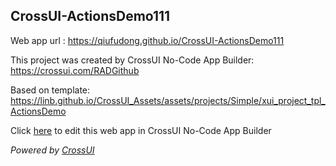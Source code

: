 ## CrossUI-ActionsDemo111
Web app url : https://qiufudong.github.io/CrossUI-ActionsDemo111

This project was created by CrossUI No-Code App Builder: https://crossui.com/RADGithub

Based on template: https://linb.github.io/CrossUI_Assets/assets/projects/Simple/xui_project_tpl_ActionsDemo

Click [here](https://crossui.com/RADGithub/#!from=github&owner=qiufudong&repo=CrossUI-ActionsDemo111) to edit this web app in CrossUI No-Code App Builder

<i>Powered by [CrossUI](https://crossui.com)</i>
